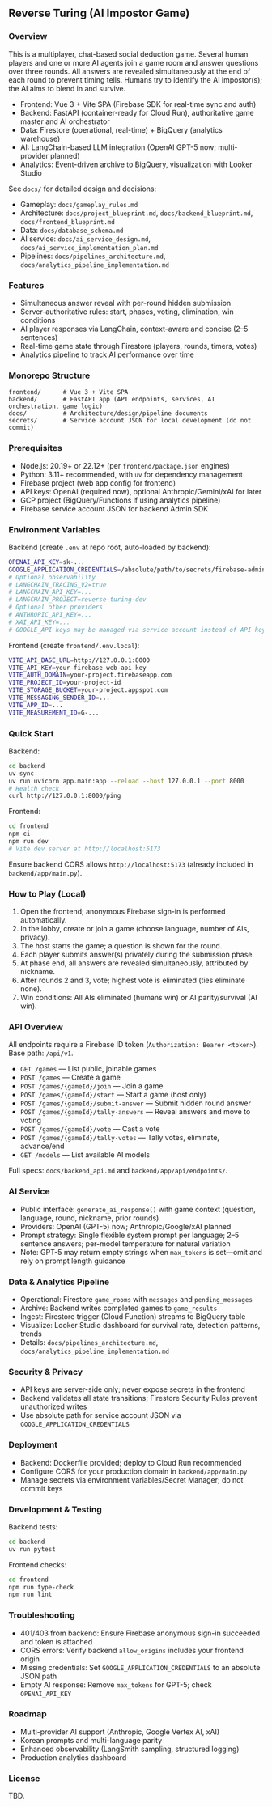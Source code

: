 ## Reverse Turing (AI Impostor Game)

### Overview

This is a multiplayer, chat-based social deduction game. Several human players and one or more AI agents join a game room and answer questions over three rounds. All answers are revealed simultaneously at the end of each round to prevent timing tells. Humans try to identify the AI impostor(s); the AI aims to blend in and survive.

- Frontend: Vue 3 + Vite SPA (Firebase SDK for real-time sync and auth)
- Backend: FastAPI (container-ready for Cloud Run), authoritative game master and AI orchestrator
- Data: Firestore (operational, real-time) + BigQuery (analytics warehouse)
- AI: LangChain-based LLM integration (OpenAI GPT-5 now; multi-provider planned)
- Analytics: Event-driven archive to BigQuery, visualization with Looker Studio

See `docs/` for detailed design and decisions:
- Gameplay: `docs/gameplay_rules.md`
- Architecture: `docs/project_blueprint.md`, `docs/backend_blueprint.md`, `docs/frontend_blueprint.md`
- Data: `docs/database_schema.md`
- AI service: `docs/ai_service_design.md`, `docs/ai_service_implementation_plan.md`
- Pipelines: `docs/pipelines_architecture.md`, `docs/analytics_pipeline_implementation.md`

### Features

- Simultaneous answer reveal with per-round hidden submission
- Server-authoritative rules: start, phases, voting, elimination, win conditions
- AI player responses via LangChain, context-aware and concise (2–5 sentences)
- Real-time game state through Firestore (players, rounds, timers, votes)
- Analytics pipeline to track AI performance over time

### Monorepo Structure

```text
frontend/      # Vue 3 + Vite SPA
backend/       # FastAPI app (API endpoints, services, AI orchestration, game logic)
docs/          # Architecture/design/pipeline documents
secrets/       # Service account JSON for local development (do not commit)
```

### Prerequisites

- Node.js: 20.19+ or 22.12+ (per `frontend/package.json` engines)
- Python: 3.11+ recommended, with `uv` for dependency management
- Firebase project (web app config for frontend)
- API keys: OpenAI (required now), optional Anthropic/Gemini/xAI for later
- GCP project (BigQuery/Functions if using analytics pipeline)
- Firebase service account JSON for backend Admin SDK

### Environment Variables

Backend (create `.env` at repo root, auto-loaded by backend):

```bash
OPENAI_API_KEY=sk-...
GOOGLE_APPLICATION_CREDENTIALS=/absolute/path/to/secrets/firebase-adminsdk.json
# Optional observability
# LANGCHAIN_TRACING_V2=true
# LANGCHAIN_API_KEY=...
# LANGCHAIN_PROJECT=reverse-turing-dev
# Optional other providers
# ANTHROPIC_API_KEY=...
# XAI_API_KEY=...
# GOOGLE_API keys may be managed via service account instead of API key
```

Frontend (create `frontend/.env.local`):

```bash
VITE_API_BASE_URL=http://127.0.0.1:8000
VITE_API_KEY=your-firebase-web-api-key
VITE_AUTH_DOMAIN=your-project.firebaseapp.com
VITE_PROJECT_ID=your-project-id
VITE_STORAGE_BUCKET=your-project.appspot.com
VITE_MESSAGING_SENDER_ID=...
VITE_APP_ID=...
VITE_MEASUREMENT_ID=G-...
```

### Quick Start

Backend:

```bash
cd backend
uv sync
uv run uvicorn app.main:app --reload --host 127.0.0.1 --port 8000
# Health check
curl http://127.0.0.1:8000/ping
```

Frontend:

```bash
cd frontend
npm ci
npm run dev
# Vite dev server at http://localhost:5173
```

Ensure backend CORS allows `http://localhost:5173` (already included in `backend/app/main.py`).

### How to Play (Local)

1) Open the frontend; anonymous Firebase sign-in is performed automatically.
2) In the lobby, create or join a game (choose language, number of AIs, privacy).
3) The host starts the game; a question is shown for the round.
4) Each player submits answer(s) privately during the submission phase.
5) At phase end, all answers are revealed simultaneously, attributed by nickname.
6) After rounds 2 and 3, vote; highest vote is eliminated (ties eliminate none).
7) Win conditions: All AIs eliminated (humans win) or AI parity/survival (AI win).

### API Overview

All endpoints require a Firebase ID token (`Authorization: Bearer <token>`). Base path: `/api/v1`.

- `GET /games` — List public, joinable games
- `POST /games` — Create a game
- `POST /games/{gameId}/join` — Join a game
- `POST /games/{gameId}/start` — Start a game (host only)
- `POST /games/{gameId}/submit-answer` — Submit hidden round answer
- `POST /games/{gameId}/tally-answers` — Reveal answers and move to voting
- `POST /games/{gameId}/vote` — Cast a vote
- `POST /games/{gameId}/tally-votes` — Tally votes, eliminate, advance/end
- `GET /models` — List available AI models

Full specs: `docs/backend_api.md` and `backend/app/api/endpoints/`.

### AI Service

- Public interface: `generate_ai_response()` with game context (question, language, round, nickname, prior rounds)
- Providers: OpenAI (GPT-5) now; Anthropic/Google/xAI planned
- Prompt strategy: Single flexible system prompt per language; 2–5 sentence answers; per-model temperature for natural variation
- Note: GPT-5 may return empty strings when `max_tokens` is set—omit and rely on prompt length guidance

### Data & Analytics Pipeline

- Operational: Firestore `game_rooms` with `messages` and `pending_messages`
- Archive: Backend writes completed games to `game_results`
- Ingest: Firestore trigger (Cloud Function) streams to BigQuery table
- Visualize: Looker Studio dashboard for survival rate, detection patterns, trends
- Details: `docs/pipelines_architecture.md`, `docs/analytics_pipeline_implementation.md`

### Security & Privacy

- API keys are server-side only; never expose secrets in the frontend
- Backend validates all state transitions; Firestore Security Rules prevent unauthorized writes
- Use absolute path for service account JSON via `GOOGLE_APPLICATION_CREDENTIALS`

### Deployment

- Backend: Dockerfile provided; deploy to Cloud Run recommended
- Configure CORS for your production domain in `backend/app/main.py`
- Manage secrets via environment variables/Secret Manager; do not commit keys

### Development & Testing

Backend tests:

```bash
cd backend
uv run pytest
```

Frontend checks:

```bash
cd frontend
npm run type-check
npm run lint
```

### Troubleshooting

- 401/403 from backend: Ensure Firebase anonymous sign-in succeeded and token is attached
- CORS errors: Verify backend `allow_origins` includes your frontend origin
- Missing credentials: Set `GOOGLE_APPLICATION_CREDENTIALS` to an absolute JSON path
- Empty AI response: Remove `max_tokens` for GPT-5; check `OPENAI_API_KEY`

### Roadmap

- Multi-provider AI support (Anthropic, Google Vertex AI, xAI)
- Korean prompts and multi-language parity
- Enhanced observability (LangSmith sampling, structured logging)
- Production analytics dashboard

### License

TBD.


